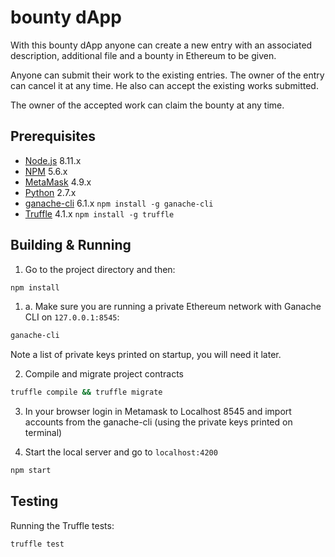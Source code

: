 # bounty dApp

With this bounty dApp anyone can create a new entry with an associated description, additional file and a bounty in Ethereum to be given.

Anyone can submit their work to the existing entries. The owner of the entry can cancel it at any time. He also can accept the existing works submitted.

The owner of the accepted work can claim the bounty at any time.

## Prerequisites

- [Node.js](https://nodejs.org) 8.11.x
- [NPM](https://npm.org) 5.6.x
- [MetaMask](https://metamask.io/) 4.9.x
- [Python](https://www.python.org) 2.7.x
- [ganache-cli](https://github.com/trufflesuite/ganache-cli) 6.1.x `npm install -g ganache-cli`
- [Truffle](https://truffleframework.com/) 4.1.x `npm install -g truffle`

## Building & Running

1. Go to the project directory and then:

```bash
npm install
```

1. a. Make sure you are running a private Ethereum network with Ganache CLI on `127.0.0.1:8545`:

```bash
ganache-cli
```

Note a list of private keys printed on startup, you will need it later.

2. Compile and migrate project contracts

```bash
truffle compile && truffle migrate
```

3. In your browser login in Metamask to Localhost 8545 and import accounts from the ganache-cli (using the private keys printed on terminal)

4. Start the local server and go to `localhost:4200`

```bash
npm start
```

## Testing

Running the Truffle tests:

```bash
truffle test
```
